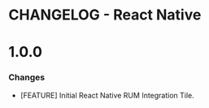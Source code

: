 # CHANGELOG - React Native

1.0.0
==================
### Changes

* [FEATURE] Initial React Native RUM Integration Tile.
